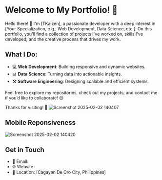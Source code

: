 # Welcome to My Portfolio! 🌟

Hello there! 👋 I'm [TKaizen], a passionate developer with a deep interest in [Your Specialization, e.g., Web Development, Data Science, etc.]. On this portfolio, you'll find a collection of projects I've worked on, skills I've developed, and the creative process that drives my work.

## What I Do:
- 💻 **Web Development**: Building responsive and dynamic websites.
- 📊 **Data Science**: Turning data into actionable insights.
- 🛠️ **Software Engineering**: Designing scalable and efficient systems.

Feel free to explore my repositories, check out my projects, and contact me if you’d like to collaborate! 😊



Thanks for visiting! 🚀
![Screenshot 2025-02-02 140407](https://github.com/user-attachments/assets/556815a1-dbde-4773-a4a3-a8268bcfb623)
## Mobile Reponsiveness
![Screenshot 2025-02-02 140420](https://github.com/user-attachments/assets/33fd041e-6f21-49d1-bae6-0fb35def3693)


## Get in Touch
- 📧 Email:
- 🌐 Website: 
- 📍 Location: [Cagayan De Oro City, Philippines]

